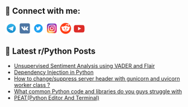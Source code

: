 ## 🔎 Connect with me:
[<img src="https://github.com/bullbesh/bullbesh/blob/main/images/Telegram.png" width="32" height="32" />](https://t.me/bullbesh)
[<img src="https://github.com/bullbesh/bullbesh/blob/main/images/VK.png" width="32" height="32" />](https://vk.com/bullbesh)
[<img src="https://github.com/bullbesh/bullbesh/blob/main/images/Twitter.png" width="32" height="32" />](https://twitter.com/bullbesh1)
[<img src="https://github.com/bullbesh/bullbesh/blob/main/images/Instagram.png" width="32" height="32" />](https://www.instagram.com/bullbesh)
[<img src="https://github.com/bullbesh/bullbesh/blob/main/images/Reddit.png" width="32" height="32" />](https://www.reddit.com/user/bullbesh)
[<img src="https://github.com/bullbesh/bullbesh/blob/main/images/YouTube.png" width="32" height="32" />](https://www.youtube.com/channel/UCtfjRs6uzgq5mfm8S06WTcg)

## 📕 Latest r/Python Posts
<!-- BLOG-POST-LIST:START -->
- [Unsupervised Sentiment Analysis using VADER and Flair](https://www.reddit.com/r/Python/comments/12phocy/unsupervised_sentiment_analysis_using_vader_and/)
- [Dependency Injection in Python](https://www.reddit.com/r/Python/comments/12pfqxy/dependency_injection_in_python/)
- [How to change/suppress server header with gunicorn and uvicorn worker class ?](https://www.reddit.com/r/Python/comments/12pez3i/how_to_changesuppress_server_header_with_gunicorn/)
- [What common Python code and libraries do you guys struggle with](https://www.reddit.com/r/Python/comments/12pdf5m/what_common_python_code_and_libraries_do_you_guys/)
- [PEAT&lpar;Python Editor And Terminal&rpar;](https://www.reddit.com/r/Python/comments/12pczvk/peatpython_editor_and_terminal/)
<!-- BLOG-POST-LIST:END -->
